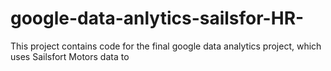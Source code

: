 # google-data-anlytics-sailsfor-HR-
This project contains code for the final google data analytics project, which uses Sailsfort Motors data to

